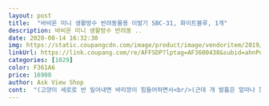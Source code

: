 ```yaml
---
layout: post 
title:  "바비온 미니 생활방수 반려동물용 이발기 SBC-31, 화이트블루, 1개" 
description: 바비온 미니 생활방수 반려동 ..
date: 2020-08-14 16:32:30 
img: https://static.coupangcdn.com/image/product/image/vendoritem/2019/02/01/3003280004/1385b083-49f5-4326-8b4e-abf4e3df14b8.jpg 
linkUrl: https://link.coupang.com/re/AFFSDP?lptag=AF3600438&subid=ahnPublicAsk&pageKey=764761&itemId=2940687&vendorItemId=3003280004&traceid=V0-113-2f3eef45098e6c28 
categories: [1029] 
color: F361A6 
price: 16900 
author: Ask View Shop 
cont:  "(고양이 세로로 반 밀어내면 바리깡이 힘들어하면서<br/>(근데 개 발톱은 얼마나 잘라야 하는지.<br/>.<br/> 해본적이 없어서 미용은 집에서 발톱은 샵에서... <br/> 뭐야 이거 ㅋㅋㅋㅋㅋ )<br/>(솔직히 털 밀고 서열 싸움 심해짐ㅋㅋㅋㅋㅋㄱㅋㅋ)<br/>단점<br/>소음 정도 적음<br/>스피드가 생명이고 충분한 건전지 필요<br/>장점<br/>팁<br/><br/> -<br/> -<br/> -<br/>1.<br/> AAA 건전지 2개 들어감<br/>1.<br/> 냥이 털을 정방향으로 쓰다듬듯이 바리깡 빗 날로 살짝눌러서 밀어줍니다.<br/> (숱 치기)<br/>1.<br/> 안전함(다만 냥이들 배 밀때 젖꼭지를 주의하세요)<br/>13만원 비싼 돈 들여가며 스트레스 받는 미용했었어요.<br/><br/>1시간 버틴 바리깡임<br/>1시간이면 두마리 다 밀고 목욕하고 욕실청소 끝냅니다<br/>2.<br/> 숱이 어느정도 쳐졌다면 역방향으로 빠르게 밀면서 털의 결을 정리해줍니다.<br/><br/>2.<br/> 털 밀때 바리깡 날에 털이 모이면 자동적으로 떨어지지않음<br/>2.<br/>.<br/>바리깡 처음 잡아보는 초보도 미용사 흉내가능(쉬움)<br/>2017<br/> -03<br/> -01<br/>2018.<br/>10월<br/>2018년 4월 후기 ;;;;털을 두마리를 거의 두어달에 한번씩 계속 밀어주는데 아직까지 고장안남... <br/>.<br/><br/>2019.<br/> 6.<br/> 추가후기<br/>2019.<br/> 9.<br/> 추가후기<br/>23개월 큰아들과 7개월 두찌 그리고 포메를 위해<br/>2년째 사용중인데요 !!<br/>3.<br/> 잘 밀리긴함<br/>3월부터 새식구 포메가 생겼어요 ㅎㅎㅎ<br/>4.<br/> 드라이도 못쓰는 막내냥이가<br/>7키로육박하는 뚠뚠이 터앙 솜이와 5키로 샴 치타 다묘가정이에요.<br/><br/>[망할 네이버 블로그 봤더니 역방향으로만 밀라고 해서 실행했다가 온몸에 스크레치 당함]<br/><br/><br/><br/><br/> -<br/>강아지 키운지 한달 조금 넘었는데 개껌같은거주면<br/>같은 빡빡이로 밀어도 미용 다녀오면 털ㅇ 듬성듬성 자라면서 더디게 자라서 완벽하데 털찐고양가 되려면 3개월 좀 안걸리거든요<br/>건전지 빼서 집어던지고 새거 꼽음)<br/>건전지로 하니 언제 어디서나 사용할 수 있어 좋고<br/>고양이 두마리 밀음<br/>고양이도 사람도 잘 쓰는중이애오 ㅎㅎ<br/>고장난다면 또 이 제품으로 구입할거구요 <br/>그리고 하얀 야옹이는 8키로를 넘어섰구요.<br/>.<br/> ㅎㅎㅎㅎ<br/>그만큼 스트레스 없이 잘 자라고 있다는거겠죠<br/>근데 제가 밀어주면 한달도 안됐는데 떨쪄요 ㅋㅋㅋㅋ<br/>냥이와 함께하는 집사님들 고민하지마세요 !!<br/>두마리 미용 + 목욕 2시간 걸렸네요 )<br/>두번째 미용부터는 자신감이 붙어 곰돌이컷을 요 바리깡으로 해바렸어여 ㅋㅋㅋㅋㅋㅋㅋㅋ<br/>두번째 사용후기<br/>둘째 임신한 몸으로 ♥︎<br/>물론 미끄러워서 넘어지는 횟수가 잦아 걱정하며<br/>물세척까지 가능하니 정말 좋네요<br/>미는 힘이 약해짐... <br/>나님은 버텨보려고 했으나 결국<br/>미용 비용 절감과 시간 절약 등 정말 추천해요!!<br/>미용해도 깨지않고 숙면을 취하더라구요ㅋ<br/>미용후 발바닥 말끔해지고 앉아서 사진찍어도 발톱이<br/>발로 잡고 먹다보니 발바닥 털에 많이 묻어 지저분하고<br/>발바닥 엉덩이 입주변털 정리 등 유용하게 사용할  듯<br/>배변판에 쉬 한다해도 발에 묻어서 깨끗하지 않더라고요<br/>보일 정도로 깨끗해졌어요속이 시원하네요ㅋ<br/>부분미용뿐만이 아니고 고양이 두마리 전체미용 가능했어요><<br/>빗살캡이 있어 몸을 미용할 때도 시도 해 볼만한것 같아요<br/>빠르게 배송 받아 사용해 보았습니다<br/>삐져있었는데 ㅠ ㅠ<br/>살에 닿아도 위험하지 않다는 평보고 안심하고<br/>소리가 조용해서 강아지 자고 있는 틈을 이용해<br/>소음이 적어서 평소가져놀던 움직이는 인형들 모터소리정도??라<br/>손가락으로(수동으로) 날끝에 모인 털 제거하면서 밀어야함<br/>솜이가 차 멀미가 아주 심해서 ㅠ ㅠ 다녀오면 스트레스로 2<br/> -3시간<br/>신랑 투블럭 할때도 혼자 하거나 제가 좀 도와주거나해요 ㅋㅋ<br/>심지어 포메 얼굴은 가위컷으로 곰돌이 만들어줌 >.<br/><<br/>아, 그리고 제가 2017.<br/>9월  출산하고 아기 100일 지나고 이걸로 셀프 빡빡이 미용해줬구요<br/>아깝지 않을만큼 마음에 듭니다<br/>아주 난리대잔치 대식구예요 ㅋㅋㅋㅋㅋㅋㅋㅋ 어휴<br/>아참, 2년 사이에 전 고양이미용 프로가 됐어요 ㅋㅋㅋ<br/>앞서 못쓴게 있다면 기계날 양끝과 플라스틱 날 끼운거 틈에<br/>애들 털이 좀 낌 그래서 드드득하고 뜯겨서<br/>애들이 아무리 순한 개냥이여도 미용다녀온 스트레스가 있자나요<br/>애들이 약간 놀라 자빠진다는거 빼곤 잘 쓰고있음<br/>야매미용으로 아이들 상처라도나면 어쩌나 싶어서 무마취미용으로<br/>여러평을 보니 이 제품만큼 좋은게 없을 정도로 괜찮은듯<br/>여전히 잘 사용중인 ♥︎ .<br/> ♥︎<br/>오늘 배송받자마자 강아지에게 사용해보았습니다<br/>완전 방수라 너무 좋구요 !!<br/>이 상품은 .<br/> ★★★.<br/> ★.<br/> ★ 별 다섯개로도 모자란 완벽한 물질입니다 !!<br/>이거 본전 뽑고도 남을 듯 해요^^<br/>이제 감자처럼 밉지않고 아주 깔끔하게 잘 밀어요 <br/>이친구도 클리핑 슉슉 전 이제 전문용어까지 구사하는 반미용인이 되었숩니다 ㅋㅋㅋㅋ<br/>저렴한 비용으로 구입했으나 더 큰 돈을 주고 샀어도<br/>정말 가성비 갑입니다!!<br/>정말 안전하고  기능도 잘 됩니다<br/>제 손에 해 보고 강아지 발에도 해 보았는데<br/>제가 만삭때는 힘들어서 무마취 미용을 맡겼어요<br/>조용하고 애들이 안무서워하고<br/>좋은상품 저렴하게 득템했어요 >.<br/><<br/>직업이 요리사인데 미용사를 할껄그랬나 싶을정도로 처음인데도 너무 쉽게 작업했구요.<br/><br/>첫 부분미용으로 시도 해 본거기 때문에 걱정했는데<br/>첫번째 쓸때랑 기기에 큰 차이는 없음<br/>청소솔 오일까지 저렴한 가격에 다양한 구성과<br/>출산한 둘째도 100일 지나자마자 빡빡이로 밀어줬어요 <br/>치타는 골골송 난리났었고 솜이는 졸더라구요 ㅋㅋㅋㅋㅋㅋ<br/>쿠팡에서 검색하다가 후기가 너무 좋아서 이 상품 바로 구입했어요.<br/><br/>털 복슬복슬한 털로 뒤덮힌 발과 더러운 발바닥;;<br/>평소 집사 껌딱지 개냥이 무릎냥이 비글 돼지 소리듣는 고양이들이라 목욕이나 치카치카도 어렵진않았지만<br/>한 마리 미는데 AAA 건전지 4.<br/>5개 필요<br/>한마디로 정말 좋습니다<br/>합니다<br/>해서 바로 구매하고 받아서 해 보았는데<br/>" 
---
```

